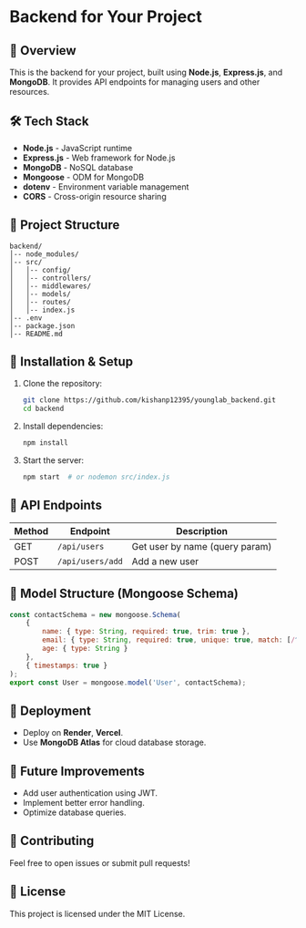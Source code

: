 # Backend for Your Project

## 🚀 Overview
This is the backend for your project, built using **Node.js**, **Express.js**, and **MongoDB**. It provides API endpoints for managing users and other resources.

## 🛠️ Tech Stack
- **Node.js** - JavaScript runtime
- **Express.js** - Web framework for Node.js
- **MongoDB** - NoSQL database
- **Mongoose** - ODM for MongoDB
- **dotenv** - Environment variable management
- **CORS** - Cross-origin resource sharing

## 📂 Project Structure
```
backend/
│-- node_modules/
│-- src/
│   │-- config/
│   │-- controllers/
│   │-- middlewares/
│   │-- models/
│   │-- routes/
│   │-- index.js
│-- .env
│-- package.json
│-- README.md
```

## 🔧 Installation & Setup
1. Clone the repository:
   ```sh
   git clone https://github.com/kishanp12395/younglab_backend.git
   cd backend
   ```
2. Install dependencies:
   ```sh
   npm install
   ```
3. Start the server:
   ```sh
   npm start  # or nodemon src/index.js
   ```

## 📡 API Endpoints
| Method | Endpoint         | Description             |
|--------|-----------------|-------------------------|
| GET    | `/api/users`    | Get user by name (query param) |
| POST   | `/api/users/add` | Add a new user         |

## 📜 Model Structure (Mongoose Schema)
```js
const contactSchema = new mongoose.Schema(
    {
        name: { type: String, required: true, trim: true },
        email: { type: String, required: true, unique: true, match: [/^\S+@\S+\.\S+$/, 'Please use a valid email address'] },
        age: { type: String }
    },
    { timestamps: true }
);
export const User = mongoose.model('User', contactSchema);
```

## 🚀 Deployment
- Deploy on **Render**, **Vercel**.
- Use **MongoDB Atlas** for cloud database storage.

## 🎯 Future Improvements
- Add user authentication using JWT.
- Implement better error handling.
- Optimize database queries.

## 🤝 Contributing
Feel free to open issues or submit pull requests!

## 📜 License
This project is licensed under the MIT License.

